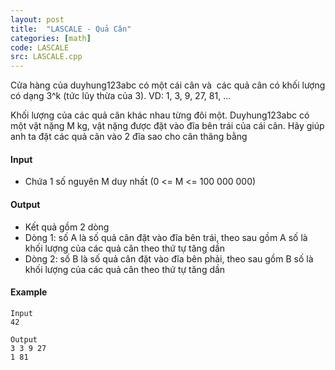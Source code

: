 ```yaml
---
layout: post
title:  "LASCALE - Quả Cân"
categories: [math]
code: LASCALE
src: LASCALE.cpp
---
```




Cửa hàng của duyhung123abc có một cái cân và  các quả cân có khối lượng có dạng 3^k (tức lũy thừa của 3). VD: 1, 3, 9, 27, 81, ...

Khối lượng của các quả cân khác nhau từng đôi một. Duyhung123abc có một vật nặng M kg, vật nặng được đặt vào đĩa bên trái của cái cân. Hãy giúp anh ta đặt các quả cân vào 2 đĩa sao cho cân thãng bằng

#### Input

+ Chứa 1 số nguyên M duy nhất (0 <= M <= 100 000 000)

#### Output

+ Kết quả gồm 2 dòng
+ Dòng 1: số A là số quả cân đặt vào đĩa bên trái, theo sau gồm A số là khối lượng của các quả cân theo thứ tự tăng dần
+ Dòng 2: số B là số quả cân đặt vào đĩa bên phải, theo sau gồm B số là khối lượng của các quả cân theo thứ tự tăng dần

#### Example

```
Input  
42  
  
Output  
3 3 9 27  
1 81  
```

<!--more-->

